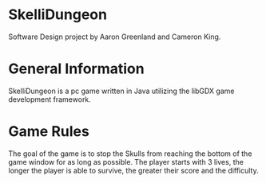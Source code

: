 # SkelliDungeon

Software Design project by Aaron Greenland and Cameron King.

# General Information

SkelliDungeon is a pc game written in Java utilizing the libGDX game development framework.

# Game Rules

The goal of the game is to stop the Skulls from reaching the bottom of the game window for as long as possible. The player starts with 3 lives, the longer the player is able to survive, the greater their score and the difficulty.
